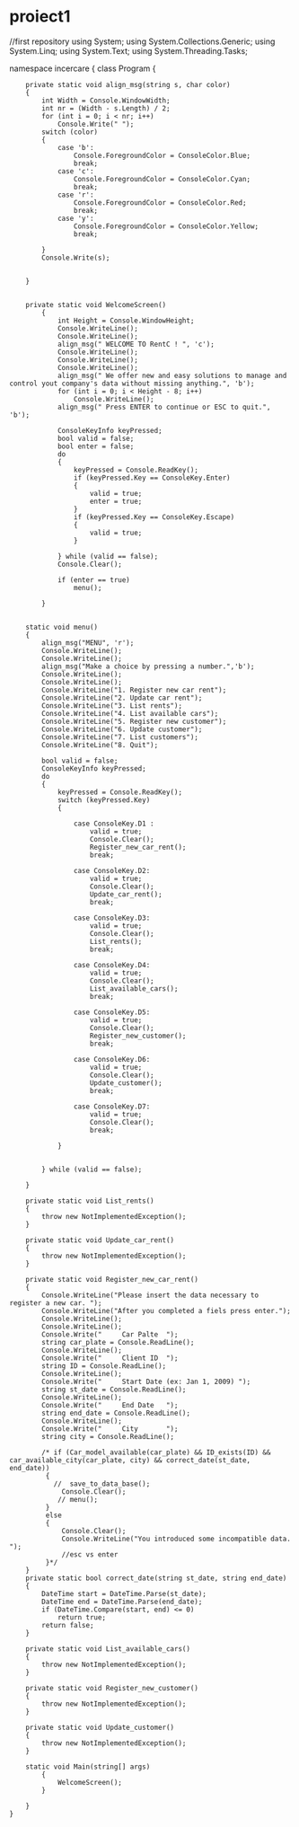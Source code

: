 # proiect1
//first repository
using System;
using System.Collections.Generic;
using System.Linq;
using System.Text;
using System.Threading.Tasks;

namespace incercare
{
    class Program
    {

        private static void align_msg(string s, char color)
        {
            int Width = Console.WindowWidth;
            int nr = (Width - s.Length) / 2;
            for (int i = 0; i < nr; i++)
                Console.Write(" ");
            switch (color)
            {
                case 'b':
                    Console.ForegroundColor = ConsoleColor.Blue;
                    break;
                case 'c':
                    Console.ForegroundColor = ConsoleColor.Cyan;
                    break;
                case 'r':
                    Console.ForegroundColor = ConsoleColor.Red;
                    break;
                case 'y':
                    Console.ForegroundColor = ConsoleColor.Yellow;
                    break;

            }
            Console.Write(s);


        }


        private static void WelcomeScreen()
            {
                int Height = Console.WindowHeight;
                Console.WriteLine();
                Console.WriteLine();
                align_msg(" WELCOME TO RentC ! ", 'c');
                Console.WriteLine();
                Console.WriteLine();
                Console.WriteLine();
                align_msg(" We offer new and easy solutions to manage and control yout company's data without missing anything.", 'b');
                for (int i = 0; i < Height - 8; i++)
                    Console.WriteLine();
                align_msg(" Press ENTER to continue or ESC to quit.", 'b');

                ConsoleKeyInfo keyPressed;
                bool valid = false;
                bool enter = false;
                do
                {
                    keyPressed = Console.ReadKey();
                    if (keyPressed.Key == ConsoleKey.Enter)
                    {
                        valid = true;
                        enter = true;
                    }
                    if (keyPressed.Key == ConsoleKey.Escape)
                    {
                        valid = true;
                    }

                } while (valid == false);
                Console.Clear();

                if (enter == true)
                    menu();

            }


        static void menu()
        {
            align_msg("MENU", 'r');
            Console.WriteLine();
            Console.WriteLine();
            align_msg("Make a choice by pressing a number.",'b');
            Console.WriteLine();
            Console.WriteLine();
            Console.WriteLine("1. Register new car rent");
            Console.WriteLine("2. Update car rent");
            Console.WriteLine("3. List rents");
            Console.WriteLine("4. List available cars");
            Console.WriteLine("5. Register new customer");
            Console.WriteLine("6. Update customer");
            Console.WriteLine("7. List customers");
            Console.WriteLine("8. Quit");

            bool valid = false;
            ConsoleKeyInfo keyPressed;
            do
            {
                keyPressed = Console.ReadKey();
                switch (keyPressed.Key)
                {

                    case ConsoleKey.D1 :
                        valid = true;
                        Console.Clear();
                        Register_new_car_rent();
                        break;

                    case ConsoleKey.D2:
                        valid = true;
                        Console.Clear();
                        Update_car_rent();
                        break;

                    case ConsoleKey.D3:
                        valid = true;
                        Console.Clear();
                        List_rents();
                        break;

                    case ConsoleKey.D4:
                        valid = true;
                        Console.Clear();
                        List_available_cars();
                        break;

                    case ConsoleKey.D5:
                        valid = true;
                        Console.Clear();
                        Register_new_customer();
                        break;

                    case ConsoleKey.D6:
                        valid = true;
                        Console.Clear();
                        Update_customer();
                        break;

                    case ConsoleKey.D7:
                        valid = true;
                        Console.Clear();
                        break;

                }
                

            } while (valid == false);

        }

        private static void List_rents()
        {
            throw new NotImplementedException();
        }

        private static void Update_car_rent()
        {
            throw new NotImplementedException();
        }

        private static void Register_new_car_rent()
        {
            Console.WriteLine("Please insert the data necessary to register a new car. ");
            Console.WriteLine("After you completed a fiels press enter.");
            Console.WriteLine();
            Console.WriteLine();
            Console.Write("     Car Palte  ");
            string car_plate = Console.ReadLine();
            Console.WriteLine();
            Console.Write("     Client ID  ");
            string ID = Console.ReadLine();
            Console.WriteLine();
            Console.Write("     Start Date (ex: Jan 1, 2009) ");
            string st_date = Console.ReadLine();
            Console.WriteLine();
            Console.Write("     End Date   ");
            string end_date = Console.ReadLine();
            Console.WriteLine();
            Console.Write("     City       ");
            string city = Console.ReadLine();

            /* if (Car_model_available(car_plate) && ID_exists(ID) && car_available_city(car_plate, city) && correct_date(st_date, end_date))
             {
               //  save_to_data_base();
                 Console.Clear();
                // menu();
             }
             else
             {
                 Console.Clear();
                 Console.WriteLine("You introduced some incompatible data. ");
                 //esc vs enter
             }*/
        }
        private static bool correct_date(string st_date, string end_date)
        {
            DateTime start = DateTime.Parse(st_date);
            DateTime end = DateTime.Parse(end_date);
            if (DateTime.Compare(start, end) <= 0)
                return true;
            return false;
        }

        private static void List_available_cars()
        {
            throw new NotImplementedException();
        }

        private static void Register_new_customer()
        {
            throw new NotImplementedException();
        }

        private static void Update_customer()
        {
            throw new NotImplementedException();
        }

        static void Main(string[] args)
            {
                WelcomeScreen();
            }

        }
    }
